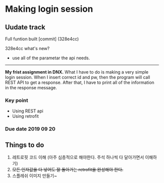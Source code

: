 
Making login session  
====================

## Uudate track ##

Full funtion built
[commit] (328e4cc)

328e4cc
what's new? 
- use all of the parametar the api needs. 



--------------------------------

**My frist assignment in DNX.** 
What I have to do is making a very simple login session. 
When I insert correct id and pw, then the program will call REST API to get a response. 
After that, I have to print all of the information in the response message. 

### Key point 
* Using REST api
* Using retrofit 

### Due date 2019 09 20 



Things to do 
------------
1. 레트로핏 코드 이해 (아주 심층적으로 해야한다. 주석 하나씩 다 달아가면서 이해하기)
2. ~~모든 인자값을 다 넣어도 잘 돌아가는 retrofit을 완성해야 한다.~~
3. 스플레쉬 이미지 만들기~
    
